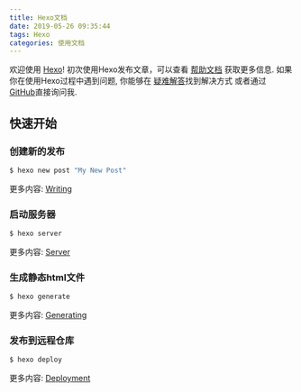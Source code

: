 ```yaml
---
title: Hexo文档
date: 2019-05-26 09:35:44
tags: Hexo
categories: 使用文档
---
```

欢迎使用 [Hexo](https://hexo.io/)! 初次使用Hexo发布文章，可以查看 [帮助文档](https://hexo.io/docs/) 获取更多信息. 如果你在使用Hexo过程中遇到问题, 你能够在 [疑难解答](https://hexo.io/docs/troubleshooting.html)找到解决方式 或者通过 [GitHub](https://github.com/hexojs/hexo/issues)直接询问我.

## 快速开始

### 创建新的发布

``` bash
$ hexo new post "My New Post"
```

更多内容: [Writing](https://hexo.io/docs/writing.html)

### 启动服务器

``` bash
$ hexo server
```

更多内容: [Server](https://hexo.io/docs/server.html)

### 生成静态html文件

``` bash
$ hexo generate
```

更多内容: [Generating](https://hexo.io/docs/generating.html)

### 发布到远程仓库

``` bash
$ hexo deploy
```

更多内容: [Deployment](https://hexo.io/docs/deployment.html)
